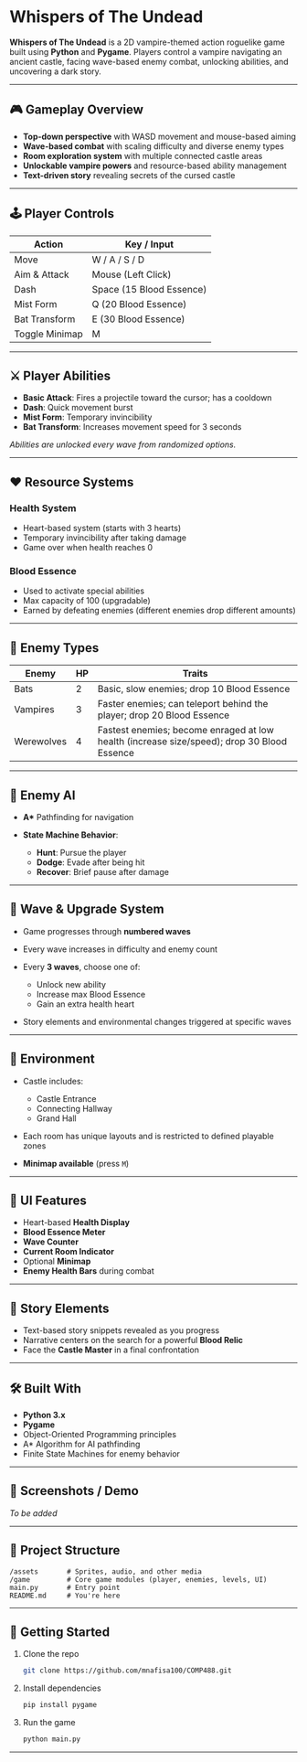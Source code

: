
# Whispers of The Undead

**Whispers of The Undead** is a 2D vampire-themed action roguelike game built using **Python** and **Pygame**. Players control a vampire navigating an ancient castle, facing wave-based enemy combat, unlocking abilities, and uncovering a dark story.

---

## 🎮 Gameplay Overview

* **Top-down perspective** with WASD movement and mouse-based aiming
* **Wave-based combat** with scaling difficulty and diverse enemy types
* **Room exploration system** with multiple connected castle areas
* **Unlockable vampire powers** and resource-based ability management
* **Text-driven story** revealing secrets of the cursed castle

---

## 🕹️ Player Controls

| Action         | Key / Input              |
| -------------- | ------------------------ |
| Move           | W / A / S / D            |
| Aim & Attack   | Mouse (Left Click)       |
| Dash           | Space (15 Blood Essence) |
| Mist Form      | Q (20 Blood Essence)     |
| Bat Transform  | E (30 Blood Essence)     |
| Toggle Minimap | M                        |

---

## ⚔️ Player Abilities

* **Basic Attack**: Fires a projectile toward the cursor; has a cooldown
* **Dash**: Quick movement burst
* **Mist Form**: Temporary invincibility
* **Bat Transform**: Increases movement speed for 3 seconds

*Abilities are unlocked every wave from randomized options.*

---

## ❤️ Resource Systems

### Health System

* Heart-based system (starts with 3 hearts)
* Temporary invincibility after taking damage
* Game over when health reaches 0

### Blood Essence

* Used to activate special abilities
* Max capacity of 100 (upgradable)
* Earned by defeating enemies (different enemies drop different amounts)

---

## 👹 Enemy Types

| Enemy      | HP | Traits                                                                                     |
| ---------- | -- | ------------------------------------------------------------------------------------------ |
| Bats       | 2  | Basic, slow enemies; drop 10 Blood Essence                                                 |
| Vampires   | 3  | Faster enemies; can teleport behind the player; drop 20 Blood Essence                      |
| Werewolves | 4  | Fastest enemies; become enraged at low health (increase size/speed); drop 30 Blood Essence |

---

## 🧠 Enemy AI

* **A\*** Pathfinding for navigation
* **State Machine Behavior**:

  * **Hunt**: Pursue the player
  * **Dodge**: Evade after being hit
  * **Recover**: Brief pause after damage

---

## 🌊 Wave & Upgrade System

* Game progresses through **numbered waves**
* Every wave increases in difficulty and enemy count
* Every **3 waves**, choose one of:

  * Unlock new ability
  * Increase max Blood Essence
  * Gain an extra health heart
* Story elements and environmental changes triggered at specific waves

---

## 🏰 Environment

* Castle includes:

  * Castle Entrance
  * Connecting Hallway
  * Grand Hall
* Each room has unique layouts and is restricted to defined playable zones
* **Minimap available** (press `M`)

---

## 🧾 UI Features

* Heart-based **Health Display**
* **Blood Essence Meter**
* **Wave Counter**
* **Current Room Indicator**
* Optional **Minimap**
* **Enemy Health Bars** during combat

---

## 📖 Story Elements

* Text-based story snippets revealed as you progress
* Narrative centers on the search for a powerful **Blood Relic**
* Face the **Castle Master** in a final confrontation

---

## 🛠️ Built With

* **Python 3.x**
* **Pygame**
* Object-Oriented Programming principles
* A\* Algorithm for AI pathfinding
* Finite State Machines for enemy behavior

---

## 📸 Screenshots / Demo

*To be added*

---

## 📂 Project Structure

```
/assets       # Sprites, audio, and other media
/game         # Core game modules (player, enemies, levels, UI)
main.py       # Entry point
README.md     # You're here
```

---

## 🚀 Getting Started

1. Clone the repo

   ```bash
   git clone https://github.com/mnafisa100/COMP488.git
   ```

2. Install dependencies

   ```bash
   pip install pygame
   ```

3. Run the game

   ```bash
   python main.py
   ```

---


